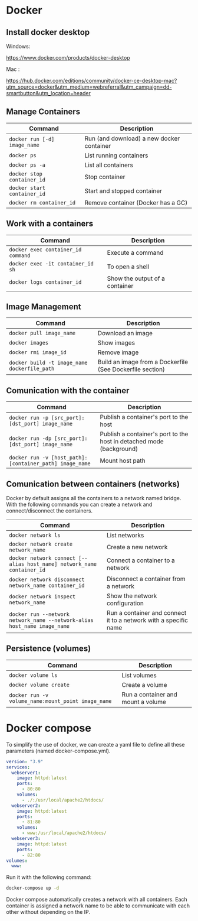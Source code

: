 # Docker

## Install docker desktop

Windows:

https://www.docker.com/products/docker-desktop

Mac :

https://hub.docker.com/editions/community/docker-ce-desktop-mac?utm_source=docker&utm_medium=webreferral&utm_campaign=dd-smartbutton&utm_location=header


## Manage Containers

| Command                      | Description                               |
|------------------------------|-------------------------------------------|
| `docker run [-d] image_name` | Run (and download) a new docker container |
| `docker ps`                  | List running containers                   |
| `docker ps -a`               | List all containers                       |
| `docker stop container_id`   | Stop container                            |
| `docker start container_id`  | Start and stopped container               |
| `docker rm container_id`     | Remove container (Docker has a GC)        |


## Work with a containers
| Command                            | Description                    |
|------------------------------------|--------------------------------|
| `docker exec container_id command` | Execute a command              |
| `docker exec -it container_id sh`  | To open a shell                |
| `docker logs container_id`         | Show the output of a container |

## Image Management
| Command                                      | Description                                               |
|----------------------------------------------|-----------------------------------------------------------|
| `docker pull image_name`                     | Download an image                                         |
| `docker images`                              | Show images                                               |
| `docker rmi image_id`                        | Remove image                                              |
| `docker build -t image_name dockerfile_path` | Build an image from a Dockerfile (See Dockerfile section) |

## Comunication with the container
| Command                                                 | Description                                                          |
|---------------------------------------------------------|----------------------------------------------------------------------|
| `docker run -p [src_port]:[dst_port] image_name`        | Publish a container's port to the host                               |
| `docker run -dp [src_port]:[dst_port] image_name`       | Publish a container's port to the host in detached mode (background) |
| `docker run -v [host_path]:[container_path] image_name` | Mount host path                                                      |

## Comunication between containers (networks)

Docker by default assigns all the containers to a network named bridge. With the following commands you can create a network and connect/disconnect the containers.

| Command                                                                  | Description                                                      |
|--------------------------------------------------------------------------|------------------------------------------------------------------|
| `docker network ls`                                                      | List networks                                                    |
| `docker network create network_name`                                     | Create a new network                                             |
| `docker network connect [--alias host_name] network_name container_id`   | Connect a container to a network                                 |
| `docker network disconnect network_name container_id`                    | Disconnect a container from a network                            |
| `docker network inspect network_name`                                    | Show the network configuration                                   |
| `docker run --network network_name --network-alias host_name image_name` | Run a container and connect it to a network with a specific name |


## Persistence (volumes)

| Command                                            | Description                        |
|----------------------------------------------------|------------------------------------|
| `docker volume ls`                                 | List volumes                       |
| `docker volume create`                             | Create a volume                    |
| `docker run -v volume_name:mount_point image_name` | Run a container and mount a volume |

# Docker compose

To simplify the use of docker, we can create a yaml file to define all these parameters (named docker-compose.yml).

```yml
version: "3.9"
services:
  webserver1:
    image: httpd:latest
    ports:
      - 80:80
    volumes:
      - ./:/usr/local/apache2/htdocs/
  webserver2:
    image: httpd:latest
    ports:
      - 81:80
    volumes:
      - www:/usr/local/apache2/htdocs/
  webserver3:
    image: httpd:latest
    ports:
      - 82:80
volumes:
  www:
```

Run it with the following command:
```bash
docker-compose up -d
```

Docker compose automatically creates a network with all containers. Each container is assigned a network name to be able to communicate with each other without depending on the IP.
